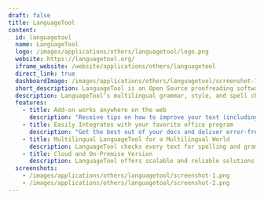 ```yaml
---
draft: false
title: LanguageTool
content:
  id: languagetool
  name: LanguageTool
  logo: /images/applications/others/languagetool/logo.png
  website: https://languagetool.org/
  iframe_website: /website/applications/others/languagetool
  direct_link: true
  dashboardImage: /images/applications/others/languagetool/screenshot-1.png
  short_description: LanguageTool is an Open Source proofreading software for English, Spanish, French, German, Portuguese, Polish, Dutch, and more than 20 other languages.
  description: LanguageTool’s multilingual grammar, style, and spell checker is used by millions of people around the world
  features:
    - title: Add-on works anywhere on the web
      description: "Receive tips on how to improve your text (including punctuation advice etc.) while typing an e-mail, a blog post or just a simple tweet. Whatever language you're using, LanguageTool will automatically detect it and provide suggestions. To respect your privacy, no text is stored by the browser add-on."
    - title: Easily Integrates with your favorite office program
      description: "Get the best out of your docs and deliver error-free results. No matter whether you're working on a dissertation, an essay, or a book, or you just want to note down something."
    - title: Multilingual LanguageTool for a Multilingual World
      description: LanguageTool checks every text for spelling and grammar mistakes in more than twenty Languages. Additionally, it enriches your writing with in-depth style suggestions.
    - title: Cloud and On-Premise Version
      description: LanguageTool offers scalable and reliable solutions for everybody—whether you are a growing team or an established corporation.
  screenshots:
    - /images/applications/others/languagetool/screenshot-1.png
    - /images/applications/others/languagetool/screenshot-2.png
---
```

